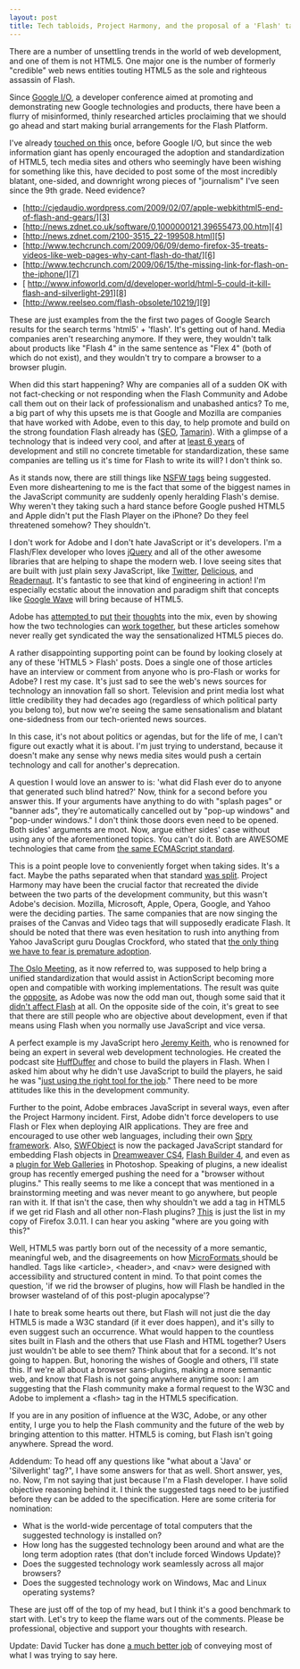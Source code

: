 ```yaml
---
layout: post
title: Tech tabloids, Project Harmony, and the proposal of a 'Flash' tag in HTML5
---
```


There are a number of unsettling trends in the world of web development, and one of them is not HTML5. One major one is the number of formerly "credible" web news entities touting HTML5 as the sole and righteous assassin of Flash. 

Since [Google I/O][1], a developer conference aimed at promoting and demonstrating new Google technologies and products, there have been a flurry of misinformed, thinly researched articles proclaiming that we should go ahead and start making burial arrangements for the Flash Platform. 

I've already [touched on this][2] once, before Google I/O, but since the web information giant has openly encouraged the adoption and standardization of HTML5, tech media sites and others who seemingly have been wishing for something like this, have decided to post some of the most incredibly blatant, one-sided, and downright wrong pieces of "journalism" I've seen since the 9th grade. Need evidence? 

* [http://cjedaudio.wordpress.com/2009/02/07/apple-webkithtml5-end-of-flash-and-gears/][3] 
* [http://news.zdnet.co.uk/software/0,1000000121,39655473,00.htm][4] 
* [http://news.zdnet.com/2100-3515_22-199508.html][5] 
* [http://www.techcrunch.com/2009/06/09/demo-firefox-35-treats-videos-like-web-pages-why-cant-flash-do-that/][6] 
* [http://www.techcrunch.com/2009/06/15/the-missing-link-for-flash-on-the-iphone/][7] 
* [ http://www.infoworld.com/d/developer-world/html-5-could-it-kill-flash-and-silverlight-291][8] 
* [http://www.reelseo.com/flash-obsolete/10219/][9] 

These are just examples from the the first two pages of Google Search results for the search terms 'html5' + 'flash'. It's getting out of hand. Media companies aren't researching anymore. If they were, they wouldn't talk about products like "Flash 4" in the same sentence as "Flex 4" (both of which do not exist), and they wouldn't try to compare a browser to a browser plugin. 

When did this start happening? Why are companies all of a sudden OK with not fact-checking or not responding when the Flash Community and Adobe call them out on their lack of professionalism and unabashed antics? To me, a big part of why this upsets me is that Google and Mozilla are companies that have worked with Adobe, even to this day, to help promote and build on the strong foundation Flash already has ([SEO][10], [Tamarin][11]). With a glimpse of a technology that is indeed very cool, and after at [least 6 years][12] of development and still no concrete timetable for standardization, these same companies are telling us it's time for Flash to write its will? I don't think so. 

As it stands now, there are still things like [NSFW tags][13] being suggested. Even more disheartening to me is the fact that some of the biggest names in the JavaScript community are suddenly openly heralding Flash's demise. Why weren't they taking such a hard stance before Google pushed HTML5 and Apple didn't put the Flash Player on the iPhone? Do they feel threatened somehow? They shouldn't. 

I don't work for Adobe and I don't hate JavaScript or it's developers. I'm a Flash/Flex developer who loves [jQuery][14] and all of the other awesome libraries that are helping to shape the modern web. I love seeing sites that are built with just plain sexy JavaScript, like [Twitter][15], [Delicious][16], and [Readernaut][17]. It's fantastic to see that kind of engineering in action! I'm especially ecstatic about the innovation and paradigm shift that concepts like [Google Wave][18] will bring because of HTML5. 

Adobe has [attempted ][19]to [put][20] [their][21] [thoughts][22] into the mix, even by showing how the two technologies can [work together][23], but these articles somehow never really get syndicated the way the sensationalized HTML5 pieces do. 

A rather disappointing supporting point can be found by looking closely at any of these 'HTML5 > Flash' posts. Does a single one of those articles have an interview or comment from anyone who is pro-Flash or works for Adobe? I rest my case. It's just sad to see the web's news sources for technology an innovation fall so short. Television and print media lost what little credibility they had decades ago (regardless of which political party you belong to), but now we're seeing the same sensationalism and blatant one-sidedness from our tech-oriented news sources. 

In this case, it's not about politics or agendas, but for the life of me, I can't figure out exactly what it is about. I'm just trying to understand, because it doesn't make any sense why news media sites would push a certain technology and call for another's deprecation. 

A question I would love an answer to is: 'what did Flash ever do to anyone that generated such blind hatred?' Now, think for a second before you answer this. If your arguments have anything to do with "splash pages" or "banner ads", they're automatically cancelled out by "pop-up windows" and "pop-under windows." I don't think those doors even need to be opened. Both sides' arguments are moot. Now, argue either sides' case without using any of the aforementioned topics. You can't do it. Both are AWESOME technologies that came from [the same ECMAScript standard][24]. 

This is a point people love to conveniently forget when taking sides. It's a fact. Maybe the paths separated when that standard [was split][25]. Project Harmony may have been the crucial factor that recreated the divide between the two parts of the development community, but this wasn't Adobe's decision. Mozilla, Microsoft, Apple, Opera, Google, and Yahoo were the deciding parties. The same companies that are now singing the praises of the Canvas and Video tags that will supposedly eradicate Flash. It should be noted that there was even hesitation to rush into anything from Yahoo JavaScript guru Douglas Crockford, who stated that [the only thing we have to fear is premature adoption][26]. 

[The Oslo Meeting][27], as it now referred to, was supposed to help bring a unified standardization that would assist in ActionScript becoming more open and compatible with working implementations. The result was quite the [opposite][28], as Adobe was now the odd man out, though some said that it [didn't affect Flash][29] at all. On the opposite side of the coin, it's great to see that there are still people who are objective about development, even if that means using Flash when you normally use JavaScript and vice versa. 

A perfect example is my JavaScript hero [Jeremy Keith][30], who is renowned for being an expert in several web development technologies. He created the podcast site [HuffDuffer][31] and chose to build the players in Flash. When I asked him about why he didn't use JavaScript to build the players, he said he was "[just using the right tool for the job][32]." There need to be more attitudes like this in the development community. 

Further to the point, Adobe embraces JavaScript in several ways, even after the Project Harmony incident. First, Adobe didn't force developers to use Flash or Flex when deploying AIR applications. They are free and encouraged to use other web languages, including their own [Spry framework][33]. Also, [SWFObject][34] is now the packaged JavaScript standard for embedding Flash objects in [Dreamweaver CS4][35], [Flash Builder 4][36], and even as a [plugin for Web Galleries][37] in Photoshop. Speaking of plugins, a new idealist group has recently emerged pushing the need for a "browser without plugins." This really seems to me like a concept that was mentioned in a brainstorming meeting and was never meant to go anywhere, but people ran with it. If that isn't the case, then why shouldn't we add a <flash> tag in HTML5 if we get rid Flash and all other non-Flash plugins? [This][38] is just the list in my copy of Firefox 3.0.11. I can hear you asking "where are you going with this?"

Well, HTML5 was partly born out of the necessity of a more semantic, meaningful web, and the disagreements on how [MicroFormats ][39]should be handled. Tags like &lt;article&gt;, &lt;header&gt;, and &lt;nav&gt; were designed with accessibility and structured content in mind. To that point comes the question, 'if we rid the browser of plugins, how will Flash be handled in the browser wasteland of of this post-plugin apocalypse'? 

I hate to break some hearts out there, but Flash will not just die the day HTML5 is made a W3C standard (if it ever does happen), and it's silly to even suggest such an occurrence. What would happen to the countless sites built in Flash and the others that use Flash and HTML together? Users just wouldn't be able to see them? Think about that for a second. It's not going to happen. But, honoring the wishes of Google and others, I'll state this. If we're all about a browser sans-plugins, making a more semantic web, and know that Flash is not going anywhere anytime soon: I am suggesting that the Flash community make a formal request to the W3C and Adobe to implement a &lt;flash&gt; tag in the HTML5 specification.

If you are in any position of influence at the W3C, Adobe, or any other entity, I urge you to help the Flash community and the future of the web by bringing attention to this matter. HTML5 is coming, but Flash isn't going anywhere. Spread the word. 

Addendum: To head off any questions like "what about a 'Java' or 'Silverlight' tag?", I have some answers for that as well. Short answer, <java> yes, <silverlight> no. Now, I'm not saying that just because I'm a Flash developer. I have solid objective reasoning behind it. I think the suggested tags need to be justified before they can be added to the specification. Here are some criteria for nomination: 
  * What is the world-wide percentage of total computers that the suggested technology is installed on?
  * How long has the suggested technology been around and what are the long term adoption rates (that don't include forced Windows Update)?
  * Does the suggested technology work seamlessly across all major browsers?
  * Does the suggested technology work on Windows, Mac and Linux operating systems?

These are just off of the top of my head, but I think it's a good benchmark to start with. Let's try to keep the flame wars out of the comments. Please be professional, objective and support your thoughts with research. 

Update: David Tucker has done [a much better job][40] of conveying most of what I was trying to say here. 

   [1]: http://code.google.com/events/io/ (Google I/O)
   [2]: http://kevinsuttle.com/2009/05/02/re-is-canvas-the-end-of-flash/ (RE: Is Canvas the End of Flash)
   [3]: http://cjedaudio.wordpress.com/2009/02/07/apple-webkithtml5-end-of-flash-and-gears/ (Webkit and HTML5: The end of Flash and Gears?)
   [4]: http://news.zdnet.co.uk/software/0,1000000121,39655473,00.htm (Opera: Web Standards Could Eclipse Flash)
   [5]: http://news.zdnet.com/2100-3515_22-199508.html (Mozilla Warns of Flash and Silverlight 'Agenda')
   [6]: http://www.techcrunch.com/2009/06/09/demo-firefox-35-treats-videos-like-web-pages-why-cant-flash-do-that/ (Why can't Flash be like Firefox 3.5?)
   [7]: http://www.techcrunch.com/2009/06/15/the-missing-link-for-flash-on-the-iphone/ (Quicktime is the Missing Link for Flash on the iPhone)
   [8]: http://www.infoworld.com/d/developer-world/html-5-could-it-kill-flash-and-silverlight-291 (Could HTML5 Kill Flash and Silverlight?)
   [9]: http://www.reelseo.com/flash-obsolete/10219/ (HTML5 Video Tag Could Render Flash Obselete)
   [10]: http://googlewebmastercentral.blogspot.com/2008/06/improved-flash-indexing.html (Google - Improved SEO Indexing for Flash)
   [11]: http://www.mozilla.org/projects/tamarin/ (Mozilla.org - Tamarin Project)
   [12]: http://dev.w3.org/html5/spec/Overview.html#history-0 (W3C - HTML5)
   [13]: http://www.zeldman.com/2009/06/08/not-safe-for-work-tag-in-html-5/ (Zledman - HTML5 'NSFW' Tags)
   [14]: http://jquery.com/ (jQuery)
   [15]: http://twitter.com (Twitter)
   [16]: http://delicious.com (Delicious)
   [17]: http://readernaut.com (Readernaut)
   [18]: http://wave.google.com/ (Google Wave)
   [19]: http://blogs.adobe.com/jd/2009/05/building_upon_untested_assumpt.html (John Dowdell - Building upon Untested Assumptions)
   [20]: http://www.webkitchen.be/2009/05/27/adobe-versus-the-open-web/ (Serge Jespers - Adobe vs the Open Web)
   [21]: http://blog.digitalbackcountry.com/2009/05/html5-versus-flash-versions/ (Ryan Stewart - HTML5 vs Flash Versions)
   [22]: http://blogs.adobe.com/jd/2009/06/underpromise_and_overdeliver.html (John Dowdell - Underpromise and Overdeliver)
   [23]: http://www.mikechambers.com/blog/2008/05/27/poc-implementing-html-5-video-element-using-javascript-and-flash/ (Mike Chambers - Implementing HTML 5 Video Element using JavaScript and Flash)
   [24]: http://en.wikipedia.org/wiki/ECMAScript#Dialects (Wikipedia - ECMAScript)
   [25]: http://ejohn.org/blog/ecmascript-harmony/ (John Resig - ECMAScript Harmony)
   [26]: http://yuiblog.com/blog/2008/08/14/premature-standardization/ (YUI Blog - The Only Thing We Have to Fear is Premature Adoption)
   [27]: http://blog.mozilla.com/standards/2008/08/15/after-oslo-thoughts-on-harmony-and-evolution/ (Mozilla Standards Blog - After The Oslo Meeting)
   [28]: http://whydoeseverythingsuck.com/2008/08/ru-roh-adobe-screwed-by-ecmascript.html (Why Does Everything Suck - Adobe Screwed By EcmaScript Standards Agreement)
   [29]: http://www.mikechambers.com/blog/2008/08/14/actionscript-3-and-ecmascript-4/ (Mike Chambers - ActionScript 3 and ECMAScript 4)
   [30]: http://adactio.com/ (Adactio - Jeremy Keith)
   [31]: http://huffduffer.com/ (HuffDuffer)
   [32]: http://twitter.com/adactio/statuses/978258859 (Twitter - Jeremy Keith)
   [33]: http://www.adobe.com/devnet/spry/ (Adobe Devnet - Spry Framework)
   [34]: http://code.google.com/p/swfobject/ (SWFObject)
   [35]: http://www.adobe.com/devnet/logged_in/sfegette_dwcs4.html (Adobe Devnet - Introducing Dreamweaver CS4)
   [36]: http://www.adobe.com/devnet/flex/articles/flex4sdk_whatsnew.html (Adobe Devnet - What's new in Flash Builder 4)
   [37]: http://blogs.adobe.com/jnack/2009/05/web_photo_gallery_script.html (John Nack - Web Photo Galleriy Flash Detection Script Revved)
   [38]: http://www.flickr.com/photos/kevinsuttle/3636125892/sizes/o/ (Flickr - Firefox Browser Plugins)
   [39]: http://microformats.org/ (Microformats.org)
   [40]: http://www.davidtucker.net/2009/06/19/an-honest-open-discussion-on-web-standards-and-html-5/ (David Tucker -An honest open discussion on web standards and html5)